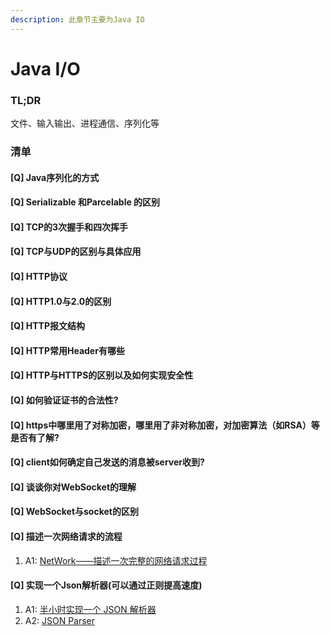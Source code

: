```yaml
---
description: 此章节主要为Java IO
---
```


# Java I/O

### TL;DR

文件、输入输出、进程通信、序列化等

### 清单

#### [Q] Java序列化的方式

#### [Q] Serializable 和Parcelable 的区别

#### [Q] TCP的3次握手和四次挥手

#### [Q] TCP与UDP的区别与具体应用

#### [Q] HTTP协议

#### [Q] HTTP1.0与2.0的区别

#### [Q] HTTP报文结构

#### [Q] HTTP常用Header有哪些

#### [Q] HTTP与HTTPS的区别以及如何实现安全性

#### [Q] 如何验证证书的合法性?

#### [Q] https中哪里用了对称加密，哪里用了非对称加密，对加密算法（如RSA）等是否有了解?

#### [Q] client如何确定自己发送的消息被server收到?

#### [Q] 谈谈你对WebSocket的理解

#### [Q] WebSocket与socket的区别

#### [Q] 描述一次网络请求的流程
1. A1: [NetWork——描述一次完整的网络请求过程](https://blog.csdn.net/SEU_Calvin/article/details/53304406)

#### [Q] 实现一个Json解析器(可以通过正则提高速度)
1. A1: [半小时实现一个 JSON 解析器](https://zhuanlan.zhihu.com/p/28049617)
2. A2: [JSON Parser](http://0x100.club/projects/json-parser.html)
